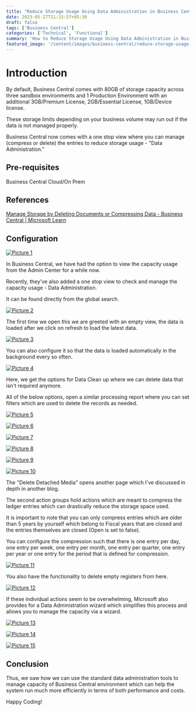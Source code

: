 ```yaml
---
title: "Reduce Storage Usage Using Data Administration in Business Central"
date: 2023-05-27T11:33:57+05:30
draft: false
tags: ['Business Central']
categories: ['Technical', 'Functional']
summary: 'How to Reduce Storage Usage Using Data Administration in Business Central'
featured_image: '/content/images/business-central/reduce-storage-usage-using-data-administration-in-business-central/Picture13.png'
---
```


# Introduction

By default, Business Central comes with 80GB of storage capacity across three sandbox environments and 1 Production Environment with an additional 3GB/Premium License, 2GB/Essential License, 1GB/Device license. 

These storage limits depending on your business volume may run out if the data is not managed properly. 

Business Central now comes with a one stop view where you can manage (compress or delete) the entries to reduce storage usage - "Data Administration." 

## Pre-requisites

Business Central Cloud/On Prem 

## References
[Manage Storage by Deleting Documents or Compressing Data - Business Central | Microsoft Learn ](https://learn.microsoft.com/en-us/dynamics365/business-central/admin-manage-documents?wt.mc_id=d365bc_inproduct_page)

## Configuration

[![Picture 1](/content/images/business-central/reduce-storage-usage-using-data-administration-in-business-central/Picture1.png)](/content/images/business-central/reduce-storage-usage-using-data-administration-in-business-central/Picture1.png)

In Business Central, we have had the option to view the capacity usage from the Admin Center for a while now. 

Recently, they've also added a one stop view to check and manage the capacity usage - Data Administration. 

It can be found directly from the global search. 

[![Picture 2](/content/images/business-central/reduce-storage-usage-using-data-administration-in-business-central/Picture2.png)](/content/images/business-central/reduce-storage-usage-using-data-administration-in-business-central/Picture2.png)

The first time we open this we are greeted with an empty view, the data is loaded after we click on refresh to load the latest data.  

[![Picture 3](/content/images/business-central/reduce-storage-usage-using-data-administration-in-business-central/Picture3.png)](/content/images/business-central/reduce-storage-usage-using-data-administration-in-business-central/Picture3.png)

You can also configure it so that the data is loaded automatically in the background every so often. 

[![Picture 4](/content/images/business-central/reduce-storage-usage-using-data-administration-in-business-central/Picture4.png)](/content/images/business-central/reduce-storage-usage-using-data-administration-in-business-central/Picture4.png)

Here, we get the options for Data Clean up where we can delete data that isn't required anymore. 

All of the below options, open a similar processing report where you can set filters which are used to delete the records as needed. 

[![Picture 5](/content/images/business-central/reduce-storage-usage-using-data-administration-in-business-central/Picture5.png)](/content/images/business-central/reduce-storage-usage-using-data-administration-in-business-central/Picture5.png)

[![Picture 6](/content/images/business-central/reduce-storage-usage-using-data-administration-in-business-central/Picture6.png)](/content/images/business-central/reduce-storage-usage-using-data-administration-in-business-central/Picture6.png)

[![Picture 7](/content/images/business-central/reduce-storage-usage-using-data-administration-in-business-central/Picture7.png)](/content/images/business-central/reduce-storage-usage-using-data-administration-in-business-central/Picture7.png)

[![Picture 8](/content/images/business-central/reduce-storage-usage-using-data-administration-in-business-central/Picture8.png)](/content/images/business-central/reduce-storage-usage-using-data-administration-in-business-central/Picture8.png)

[![Picture 9](/content/images/business-central/reduce-storage-usage-using-data-administration-in-business-central/Picture9.png)](/content/images/business-central/reduce-storage-usage-using-data-administration-in-business-central/Picture9.png)

[![Picture 10](/content/images/business-central/reduce-storage-usage-using-data-administration-in-business-central/Picture10.png)](/content/images/business-central/reduce-storage-usage-using-data-administration-in-business-central/Picture10.png)

The "Delete Detached Media" opens another page which I've discussed in depth in another blog. 
 
The second action groups hold actions which are meant to compress the ledger entries which can drastically reduce the storage space used. 

It is important to note that you can only compress entries which are older than 5 years by yourself which belong to Fiscal years that are closed and the entries themselves are closed (Open is set to false). 

You can configure the compression such that there is one entry per day, one entry per week, one entry per month, one entry per quarter, one entry per year or one entry for the period that is defined for compression. 

[![Picture 11](/content/images/business-central/reduce-storage-usage-using-data-administration-in-business-central/Picture11.png)](/content/images/business-central/reduce-storage-usage-using-data-administration-in-business-central/Picture11.png)

You also have the functionality to delete empty registers from here. 

[![Picture 12](/content/images/business-central/reduce-storage-usage-using-data-administration-in-business-central/Picture12.png)](/content/images/business-central/reduce-storage-usage-using-data-administration-in-business-central/Picture12.png)

If these individual actions seem to be overwhelming, Microsoft also provides for a Data Administration wizard which simplifies this process and allows you to manage the capacity via a wizard. 

[![Picture 13](/content/images/business-central/reduce-storage-usage-using-data-administration-in-business-central/Picture13.png)](/content/images/business-central/reduce-storage-usage-using-data-administration-in-business-central/Picture13.png)
 
[![Picture 14](/content/images/business-central/reduce-storage-usage-using-data-administration-in-business-central/Picture14.png)](/content/images/business-central/reduce-storage-usage-using-data-administration-in-business-central/Picture14.png)

[![Picture 15](/content/images/business-central/reduce-storage-usage-using-data-administration-in-business-central/Picture15.png)](/content/images/business-central/reduce-storage-usage-using-data-administration-in-business-central/Picture15.png)


## Conclusion
Thus, we saw how we can use the standard data administration tools to manage capacity of Business Central environment which can help the system run much more efficiently in terms of both performance and costs. 

Happy Coding!

